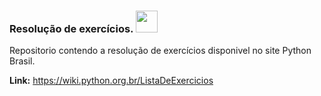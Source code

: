 ### Resolução de exercícios. <img src="https://github.com/user-attachments/assets/d258a4e2-6a1f-4e41-8505-5c6e8d91e56b" width="35" />

Repositorio contendo a resolução de exercícios disponivel no site Python Brasil.

**Link:** https://wiki.python.org.br/ListaDeExercicios  
